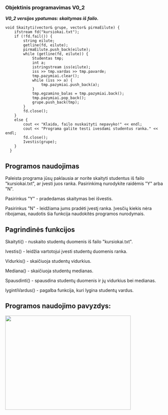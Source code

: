 <h3>Objektinis programavimas V0_2</h3>
<p><b><i>V0_2 versijos ypatumas: skaitymas iš failo.</i></b></p>
<code>void Skaityti(vector<Studentas>& grupe, vector<string>& pirmaEilute) {
    ifstream fd("kursiokai.txt");
    if (!fd.fail()) {
        string eilute;
        getline(fd, eilute);
        pirmaEilute.push_back(eilute);
        while (getline(fd, eilute)) {
            Studentas tmp;
            int a;
            istringstream iss(eilute);
            iss >> tmp.vardas >> tmp.pavarde;
            tmp.pazymiai.clear();
            while (iss >> a) {
                tmp.pazymiai.push_back(a);
            }
            tmp.egzamino_balas = tmp.pazymiai.back();
            tmp.pazymiai.pop_back();
            grupe.push_back(tmp);
        }
        fd.close();
    }
    else {
        cout << "Klaida, failo nuskaityti nepavyko!" << endl;
        cout << "Programa galite testi ivesdami studentus ranka." << endl;
        fd.close();
        Ivestis(grupe);
    }
  } </code>
<h2>Programos naudojimas</h2>
<p>Paleista programa jūsų paklausia ar norite skaityti studentus iš failo "kursiokai.txt", ar įvesti juos ranka. Pasirinkimą nurodykite raidėmis "Y" arba "N".</p>
    <p>Pasirinkus "Y" - pradedamas skaitymas bei išvestis.</p>
    <p>Pasirinkus "N" - leidžiama jums pradėti įvestį ranka. Įvesčių kiekis nėra ribojamas, naudotis šia funkcija naudokitės programos nurodymais.</p>
<h2>Pagrindinės funkcijos </h2>
    <p>Skaityti() - nuskaito studentų duomenis iš failo "kursiokai.txt".</p>
    <p>Ivestis() - leidžia vartotojui įvesti studentų duomenis ranka.</p>
    <p>Vidurkis() - skaičiuoja studentų vidurkius.</p>
    <p>Mediana() - skaičiuoja studentų medianas.</p>
    <p>Spausdinti() - spausdina studentų duomenis ir jų vidurkius bei medianas.</p>
    <p>lygintiVardus() - pagalba funkcija, kuri lygina studentų vardus.</p>
<h2>Programos naudojimo pavyzdys:</h2>
<img src="https://user-images.githubusercontent.com/116721418/222552259-efc0cdad-27cc-4254-8c72-980c4e69798b.png" width="400" height="300">

